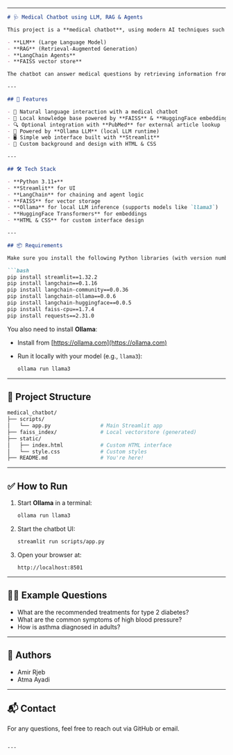 

---

````markdown
# 🩺 Medical Chatbot using LLM, RAG & Agents

This project is a **medical chatbot**, using modern AI techniques such as:

- **LLM** (Large Language Model)
- **RAG** (Retrieval-Augmented Generation)
- **LangChain Agents**
- **FAISS vector store**

The chatbot can answer medical questions by retrieving information from **locally embedded medical documents**. If no relevant answer is found locally, it can optionally consult **PubMed** (can be disabled).

---

## 🚀 Features

- 💬 Natural language interaction with a medical chatbot
- 🧠 Local knowledge base powered by **FAISS** & **HuggingFace embeddings**
- 🔍 Optional integration with **PubMed** for external article lookup
- 🤖 Powered by **Ollama LLM** (local LLM runtime)
- 🖥️ Simple web interface built with **Streamlit**
- 🎨 Custom background and design with HTML & CSS

---

## 🛠️ Tech Stack

- **Python 3.11+**
- **Streamlit** for UI
- **LangChain** for chaining and agent logic
- **FAISS** for vector storage
- **Ollama** for local LLM inference (supports models like `llama3`)
- **HuggingFace Transformers** for embeddings
- **HTML & CSS** for custom interface design

---

## 📦 Requirements

Make sure you install the following Python libraries (with version numbers tested):

```bash
pip install streamlit==1.32.2
pip install langchain==0.1.16
pip install langchain-community==0.0.36
pip install langchain-ollama==0.0.6
pip install langchain-huggingface==0.0.5
pip install faiss-cpu==1.7.4
pip install requests==2.31.0
````

You also need to install **Ollama**:

* Install from [https://ollama.com](https://ollama.com)
* Run it locally with your model (e.g., `llama3`):

  ```bash
  ollama run llama3
  ```

---

## 📁 Project Structure

```bash
medical_chatbot/
├── scripts/
│   └── app.py                # Main Streamlit app
├── faiss_index/              # Local vectorstore (generated)
├── static/
│   ├── index.html            # Custom HTML interface
│   └── style.css             # Custom styles
├── README.md                 # You're here!
```

---

## ✅ How to Run

1. Start **Ollama** in a terminal:

   ```bash
   ollama run llama3
   ```

2. Start the chatbot UI:

   ```bash
   streamlit run scripts/app.py
   ```

3. Open your browser at:

   ```
   http://localhost:8501
   ```

---

## 👨‍⚕️ Example Questions

* What are the recommended treatments for type 2 diabetes?
* What are the common symptoms of high blood pressure?
* How is asthma diagnosed in adults?

---

## 👥 Authors

* Amir Rjeb
* Atma Ayadi

---

## 📬 Contact

For any questions, feel free to reach out via GitHub or email.

```

---


```
